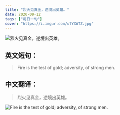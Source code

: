 ```yaml
---
title: "烈火见真金，逆境出英雄。"
date: 2020-09-12
tags: ["每日一句"]
cover: "https://i.imgur.com/u7YXWTZ.jpg"
---
```


![烈火见真金，逆境出英雄。](https://i.imgur.com/AA2II38.jpg)

## 英文短句：
> Fire is the test of gold; adversity, of strong men.

<!--more-->

## 中文翻译：
> 烈火见真金，逆境出英雄。

![Fire is the test of gold; adversity, of strong men.](https://i.imgur.com/hgDM4WN.jpg)

